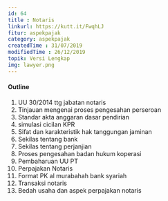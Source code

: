 ```yaml
---
id: 64
title : Notaris
linkurl: https://kutt.it/FwqhLJ
fitur: aspekpajak
category: aspekpajak
createdTime : 31/07/2019
modifiedTime : 26/12/2019
topik: Versi Lengkap
img: lawyer.png
---
```

#### Outline
1. UU 30/2014 ttg jabatan notaris
2. Tinjauan mengenai proses pengesahan perseroan
3. Standar akta anggaran dasar pendirian
4. simulasi cicilan KPR
5. Sifat dan karakteristik hak tanggungan jaminan
6. Sekilas tentang bank
7. Sekilas tentang perjanjian
8. Proses pengesahan badan hukum koperasi
9. Pembaharuan UU PT
10. Perpajakan Notaris
11. Format PK al murabahah bank syariah
12. Transaksi notaris
13. Bedah usaha dan aspek perpajakan notaris